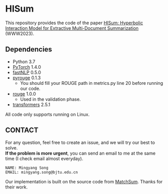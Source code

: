 # HISum
This repository provides the code of the paper [HISum: Hyperbolic Interaction Model for Extractive Multi-Document Summarization](https://dl.acm.org/doi/10.1145/3543507.3583197) (WWW2023).


## Dependencies
- Python 3.7
- [PyTorch](https://github.com/pytorch/pytorch) 1.4.0
- [fastNLP](https://github.com/fastnlp/fastNLP) 0.5.0
- [pyrouge](https://github.com/bheinzerling/pyrouge) 0.1.3
	- You should fill your ROUGE path in metrics.py line 20 before running our code.
- [rouge](https://github.com/pltrdy/rouge) 1.0.0
	- Used in  the validation phase.
- [transformers](https://github.com/huggingface/transformers) 2.5.1

	
All code only supports running on Linux.


## CONTACT

For any question, feel free to create an issue, and we will try our best to solve. \
**If the problem is more urgent**, you can send an email to me at the same time (I check email almost everyday).

```
NAME: Mingyang Song
EMAIL: mingyang.song@bjtu.edu.cn
```




Our implementation is built on the source code from [MatchSum](https://github.com/maszhongming/MatchSum). Thanks for their work.



